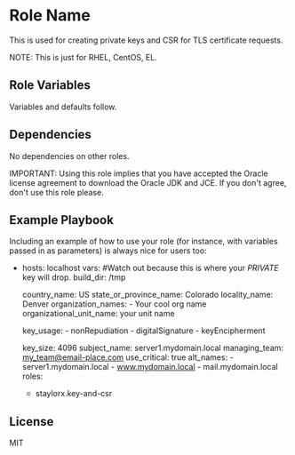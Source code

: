 # Role Name

This is used for creating private keys and CSR for TLS certificate requests.

NOTE: This is just for RHEL, CentOS, EL. 

## Role Variables

Variables and defaults follow.

## Dependencies

No dependencies on other roles.

IMPORTANT: Using this role implies that you have accepted the Oracle license agreement to download the Oracle JDK and JCE. If you don't agree, don't use this role please.

## Example Playbook

Including an example of how to use your role (for instance, with variables passed in as parameters) is always nice for users too:

- hosts: localhost
  vars:
    #Watch out because this is where your *PRIVATE* key will drop.
    build_dir:     /tmp

    country_name:             US
    state_or_province_name:   Colorado
    locality_name:            Denver
    organization_names:
      - Your cool org name
    organizational_unit_name: your unit name

    key_usage:
      - nonRepudiation
      - digitalSignature
      - keyEncipherment

    key_size:      4096
    subject_name:  server1.mydomain.local
    managing_team: my_team@email-place.com
    use_critical:  true
    alt_names:
      - server1.mydomain.local
      - www.mydomain.local
      - mail.mydomain.local
  roles:
  - staylorx.key-and-csr

## License

MIT

